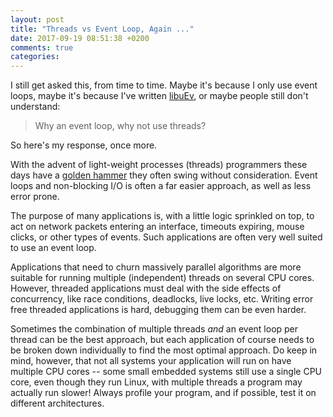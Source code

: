 ```yaml
---
layout: post
title: "Threads vs Event Loop, Again ..."
date: 2017-09-19 08:51:38 +0200
comments: true
categories:
---
```


I still get asked this, from time to time.  Maybe it's because I only
use event loops, maybe it's because I've written [libuEv][], or maybe
people still don't understand:

> Why an event loop, why not use threads?

So here's my response, once more.

<!-- more -->

With the advent of light-weight processes (threads) programmers these
days have a [golden hammer](http://c2.com/cgi/wiki?GoldenHammer) they
often swing without consideration.  Event loops and non-blocking I/O is
often a far easier approach, as well as less error prone.

The purpose of many applications is, with a little logic sprinkled on
top, to act on network packets entering an interface, timeouts expiring,
mouse clicks, or other types of events.  Such applications are often
very well suited to use an event loop.

Applications that need to churn massively parallel algorithms are more
suitable for running multiple (independent) threads on several CPU
cores.  However, threaded applications must deal with the side effects
of concurrency, like race conditions, deadlocks, live locks, etc.
Writing error free threaded applications is hard, debugging them can be
even harder.

Sometimes the combination of multiple threads *and* an event loop per
thread can be the best approach, but each application of course needs to
be broken down individually to find the most optimal approach.  Do keep
in mind, however, that not all systems your application will run on have
multiple CPU cores -- some small embedded systems still use a single CPU
core, even though they run Linux, with multiple threads a program may
actually run slower!  Always profile your program, and if possible, test
it on different architectures.

[libuEv]: https://github.com/troglobit/libuev
